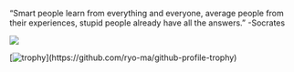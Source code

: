 “Smart people learn from everything and everyone, average people from their experiences, stupid people already have all the answers.” -Socrates

![](https://media.tenor.com/tD7OYvf0DXcAAAAC/80s-retro.gif)

[![trophy](https://github-profile-trophy.vercel.app/?username=fusion407&rank=-C,-?)](https://github.com/ryo-ma/github-profile-trophy)

